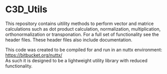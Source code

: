 # C3D_Utils

This repository contains uitility methods to perform vector and matrice calculations such as dot product calculation, normalization, multiplication, orthonormalization or transponation. For a full set of functionality see the header files. These header files also include documentation.

This code was created to be compiled for and run in an nuttx environment: https://bitbucket.org/nuttx/ <br>
As such it is designed to be a lightweight utility library with reduced functionality.
